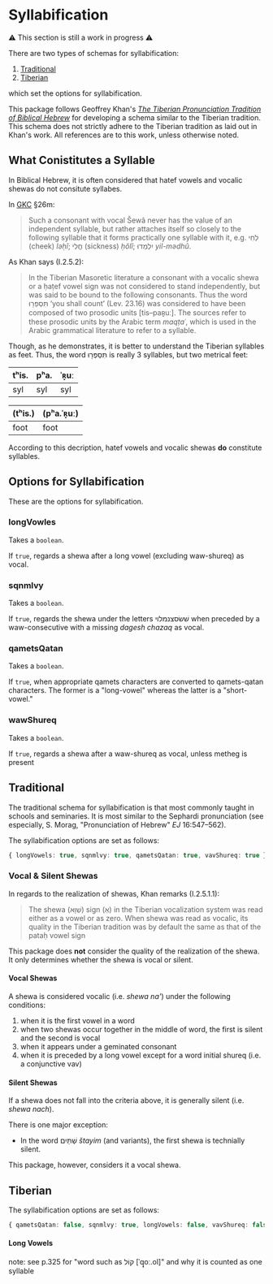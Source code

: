 # Syllabification

⚠️ This section is still a work in progress ⚠️

There are two types of schemas for syllabification:

1. [Traditional](#Traditional)
2. [Tiberian](#Tiberian)

which set the options for syllabification.

This package follows Geoffrey Khan's _[The Tiberian Pronunciation Tradition of Biblical Hebrew](https://www.openbookpublishers.com/product/1144)_ for developing a schema similar to the Tiberian tradition.
This schema does not strictly adhere to the Tiberian tradition as laid out in Khan's work.
All references are to this work, unless otherwise noted.

## What Conistitutes a Syllable

In Biblical Hebrew, it is often considered that hatef vowels and vocalic shewas do not consitute syllabes.

In [GKC](https://en.wikisource.org/wiki/Gesenius%27_Hebrew_Grammar/26._Syllable-formation_and_its_Influence_on_the_Quantity_of_Vowels) §26m:

> Such a consonant with vocal Šewâ never has the value of an independent syllable, but rather attaches itself so closely to the following syllable that it forms practically one syllable with it, e.g. לְחִי (cheek) _lǝḥî_; חֳלִי (sickness) _ḥŏlî_; יִלְמְדוּ _yil-mǝdhû_.

As Khan says (I.2.5.2):

> In the Tiberian Masoretic literature a consonant with a vocalic shewa or a ḥaṭef vowel sign was not considered to stand independently, but was said to be bound to the following consonants. Thus the word תִּסְפְּר֖וּ ‘you shall count’ (Lev. 23.16) was considered to have been composed of two prosodic units [tis–paʀ̟uː]. The sources refer to these prosodic units by the Arabic term _maqṭaʿ_, which is used in the Arabic grammatical literature to refer to a syllable.

Though, as he demonstrates, it is better to understand the Tiberian syllables as feet. Thus, the word תִּסְפְּר֖וּ is really 3 syllables, but two metrical feet:

| tʰis. | pʰa. | ˈʀ̟uː |
| ----- | ---- | ---- |
| syl   | syl  | syl  |

| (tʰis.) | (pʰa.ˈʀ̟uː) |
| ------- | ---------- |
| foot    | foot       |

According to this decription, hatef vowels and vocalic shewas **do** constitute syllables.

## Options for Syllabification

These are the options for syllabification.

### longVowles

Takes a `boolean`.

If `true`, regards a shewa after a long vowel (excluding waw-shureq) as vocal.

### sqnmlvy

Takes a `boolean`.

If `true`, regards the shewa under the letters שׁשׂסצנמלוי when preceded by a waw-consecutive with a missing _dagesh chazaq_ as vocal.

### qametsQatan

Takes a `boolean`.

If `true`, when appropriate qamets characters are converted to qamets-qatan characters.
The former is a "long-vowel" whereas the latter is a "short-vowel."

### wawShureq

Takes a `boolean`.

If `true`, regards a shewa after a waw-shureq as vocal, unless metheg is present

## Traditional

The traditional schema for syllabification is that most commonly taught in schools and seminaries.
It is most similar to the Sephardi pronunciation (see especially, S. Morag, "Pronunciation of Hebrew" _EJ_ 16:547–562).

The syllabification options are set as follows:

```typescript
{ longVowels: true, sqnmlvy: true, qametsQatan: true, vavShureq: true }
```

### Vocal & Silent Shewas

In regards to the realization of shewas, Khan remarks (I.2.5.1.1):

> The shewa (שְׁוָּא) sign (אְ) in the Tiberian vocalization system was read either as a vowel or as zero. When shewa was read as vocalic, its quality in the Tiberian tradition was by default the same as that of the pataḥ vowel sign

This package does **not** consider the quality of the realization of the shewa.
It only determines whether the shewa is vocal or silent.

#### Vocal Shewas

A shewa is considered vocalic (i.e. _shewa na'_) under the following conditions:

1. when it is the first vowel in a word
2. when two shewas occur together in the middle of word, the first is silent and the second is vocal
3. when it appears under a geminated consonant
4. when it is preceded by a long vowel except for a word initial shureq (i.e. a conjunctive vav)

#### Silent Shewas

If a shewa does not fall into the criteria above, it is generally silent (i.e. _shewa nach_).

There is one major exception:

- In the word שְׁתַּיִם _štayim_ (and variants), the first shewa is technially silent.

This package, however, considers it a vocal shewa.

## Tiberian

The syllabification options are set as follows:

```typescript
{ qametsQatan: false, sqnmlvy: true, longVowels: false, vavShureq: false }
```

#### Long Vowels

note: see p.325 for "word such as קוֹל [ˈq̟oː.ol]" and why it is counted as one syllable
